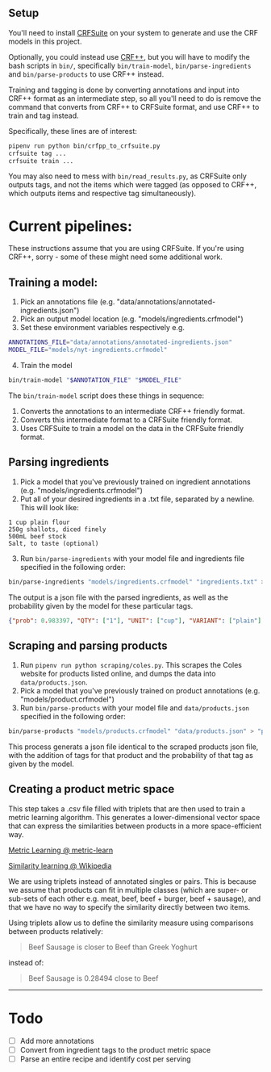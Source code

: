 ## Setup

You'll need to install [CRFSuite](http://www.chokkan.org/software/crfsuite/) on your system to generate and use the CRF models in this project.

Optionally, you could instead use [CRF++](http://taku910.github.io/crfpp/), but you will have to modify the bash scripts in ```bin/```, specifically ```bin/train-model```, ```bin/parse-ingredients``` and ```bin/parse-products``` to use CRF++ instead.

Training and tagging is done by converting annotations and input into CRF++ format as an intermediate step, so all you'll need to do is remove the command that converts from CRF++ to CRFSuite format, and use CRF++ to train and tag instead.

Specifically, these lines are of interest:
```bash
pipenv run python bin/crfpp_to_crfsuite.py 
crfsuite tag ... 
crfsuite train ... 
```

You may also need to mess with ```bin/read_results.py```, as CRFSuite only outputs tags, and not the items which were tagged (as opposed to CRF++, which outputs items and respective tag simultaneously).

# Current pipelines:

These instructions assume that you are using CRFSuite. If you're using CRF++, sorry - some of these might need some additional work.


## Training a model:
1. Pick an annotations file (e.g. "data/annotations/annotated-ingredients.json")
2. Pick an output model location (e.g. "models/ingredients.crfmodel")
3. Set these environment variables respectively
e.g.
```bash
ANNOTATIONS_FILE="data/annotations/annotated-ingredients.json"
MODEL_FILE="models/nyt-ingredients.crfmodel"
```
4. Train the model
```bash
bin/train-model "$ANNOTATION_FILE" "$MODEL_FILE"
```

The ``` bin/train-model ``` script does these things in sequence:
1. Converts the annotations to an intermediate CRF++ friendly format.
2. Converts this intermediate format to a CRFSuite friendly format.
3. Uses CRFSuite to train a model on the data in the CRFSuite friendly format.


## Parsing ingredients

1. Pick a model that you've previously trained on ingredient annotations (e.g. "models/ingredients.crfmodel")
2. Put all of your desired ingredients in a .txt file, separated by a newline.
This will look like:
```
1 cup plain flour
250g shallots, diced finely
500mL beef stock
Salt, to taste (optional)
```
3. Run ```bin/parse-ingredients``` with your model file and ingredients file specified in the following order:
```bash
bin/parse-ingredients "models/ingredients.crfmodel" "ingredients.txt" > "output.json"
```

The output is a json file with the parsed ingredients, as well as the probability given by the model for these particular tags.

```json
{"prob": 0.983397, "QTY": ["1"], "UNIT": ["cup"], "VARIANT": ["plain"], "NAME": ["flour"]}
```

## Scraping and parsing products

1. Run ```pipenv run python scraping/coles.py```. This scrapes the Coles website for products listed online, and dumps the data into ```data/products.json```.
2. Pick a model that you've previously trained on product annotations (e.g. "models/product.crfmodel")
3. Run ```bin/parse-products``` with your model file and ```data/products.json``` specified in the following order:
```bash
bin/parse-products "models/products.crfmodel" "data/products.json" > "parsed-products.json"
``` 

This process generats a json file identical to the scraped products json file, with the addition of tags for that product and the probability of that tag as given by the model. 


## Creating a product metric space

This step takes a .csv file filled with triplets that are then used to train a metric learning algorithm. This generates a lower-dimensional vector space that can express the similarities between products in a more space-efficient way. 

[Metric Learning @ metric-learn](http://contrib.scikit-learn.org/metric-learn/introduction.html)

[Similarity learning @ Wikipedia](https://en.wikipedia.org/wiki/Similarity_learning)

We are using triplets instead of annotated singles or pairs. This is because we assume that products can fit in multiple classes (which are super- or sub-sets of each other e.g. meat, beef, beef + burger, beef + sausage), and that we have no way to specify the similarity directly between two items.

Using triplets allow us to define the similarity measure using comparisons between products relatively:

> Beef Sausage is closer to Beef than Greek Yoghurt

instead of:

> Beef Sausage is 0.28494 close to Beef

---




# Todo

- [ ] Add more annotations
- [ ] Convert from ingredient tags to the product metric space
- [ ] Parse an entire recipe and identify cost per serving